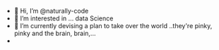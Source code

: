 - 👋 Hi, I’m @naturally-code
- 👀 I’m interested in ... data Science 
- 🌱 I’m currently devising a plan to take over the world ..they're pinky, pinky and the brain, brain,...
- 

<!---
naturally-code/naturally-code is a ✨ special ✨ repository because its `README.md` (this file) appears on your GitHub profile.
You can click the Preview link to take a look at your changes.
--->
